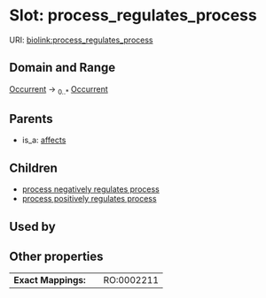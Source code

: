 
# Slot: process_regulates_process




URI: [biolink:process_regulates_process](https://w3id.org/biolink/vocab/process_regulates_process)


## Domain and Range

[Occurrent](Occurrent.md) &#8594;  <sub>0..\*</sub> [Occurrent](Occurrent.md)

## Parents

 *  is_a: [affects](affects.md)

## Children

 *  [process negatively regulates process](process_negatively_regulates_process.md)
 *  [process positively regulates process](process_positively_regulates_process.md)

## Used by


## Other properties

|  |  |  |
| --- | --- | --- |
| **Exact Mappings:** | | RO:0002211 |

